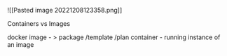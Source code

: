 ![[Pasted image 20221208123358.png]]





Containers vs Images

docker image - > package /template /plan
container - running instance of an image 


